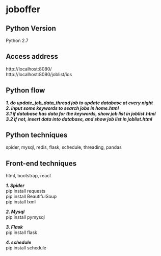 # joboffer
## Python Version  
Python 2.7

## Access address
http://localhost:8080/  
http://localhost:8080/joblist/ios

## Python flow  
***1. do update_job_data_thread job to update database at every night***  
***2. input some keywords to search jobs in home.html***  
***3.1 if database has data for the keywords, show job list in joblist.html***  
***3.2 if not, insert data into database, and show job list in joblist.html***  

## Python techniques  
spider, mysql, redis, flask, schedule, threading, pandas

## Front-end techniques  
html, bootstrap, react

***1. Spider***  
pip install requests  
pip install BeautifulSoup  
pip install lxml

***2. Mysql***  
pip install pymysql

***3. Flask***  
pip install flask

***4. schedule***  
pip install schedule


